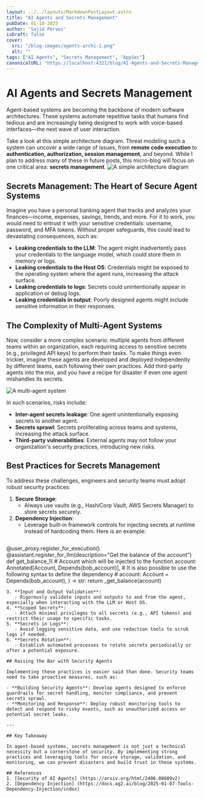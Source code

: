 ```yaml
---
layout: ../../layouts/MarkdownPostLayout.astro
title: "AI Agents and Secrets Management"
pubDate: 01-10-2025
author: 'Sajid Pervez'
isDraft: false
cover:
  src: "/blog-images/agents-archi-1.png"
  alt: ""
tags: ["AI Agents", "Secrets Management", "AppSec"]
canonicalURL: "https://localhost:4321/blog/AI-Agents-and-Secrets-Management"
---
```


# AI Agents and Secrets Management

Agent-based systems are becoming the backbone of modern software architectures. These systems automate repetitive tasks that humans find tedious and are increasingly being designed to work with voice-based interfaces—the next wave of user interaction.

Take a look at this simple architecture diagram. Threat modeling such a system can uncover a wide range of issues, from **remote code execution** to **authentication, authorization, session management**, and beyond. While I plan to address many of these in future posts, this micro-blog will focus on one critical area: **secrets management**.
![A simple architecture diagram](/blog-images/agents-archi-1.png)

## Secrets Management: The Heart of Secure Agent Systems

Imagine you have a personal banking agent that tracks and analyzes your finances—income, expenses, savings, trends, and more. For it to work, you would need to entrust it with your sensitive credentials: username, password, and MFA tokens. Without proper safeguards, this could lead to devastating consequences, such as:

- **Leaking credentials to the LLM**: The agent might inadvertently pass your credentials to the language model, which could store them in memory or logs.
- **Leaking credentials to the Host OS**: Credentials might be exposed to the operating system where the agent runs, increasing the attack surface.
- **Leaking credentials to logs**: Secrets could unintentionally appear in application or debug logs.
- **Leaking credentials in output**: Poorly designed agents might include sensitive information in their responses.

## The Complexity of Multi-Agent Systems

Now, consider a more complex scenario: multiple agents from different teams within an organization, each requiring access to sensitive secrets (e.g., privileged API keys) to perform their tasks. To make things even trickier, imagine these agents are developed and deployed independently by different teams, each following their own practices. Add third-party agents into the mix, and you have a recipe for disaster if even one agent mishandles its secrets.

![A multi-agent system](/blog-images/agents-archi-2.png)

In such scenarios, risks include:

- **Inter-agent secrets leakage**: One agent unintentionally exposing secrets to another agent.
- **Secrets sprawl**: Secrets proliferating across teams and systems, increasing the attack surface.
- **Third-party vulnerabilities**: External agents may not follow your organization's security practices, introducing new risks.

## Best Practices for Secrets Management

To address these challenges, engineers and security teams must adopt robust security practices:

1. **Secure Storage**: 
   - Always use vaults (e.g., HashiCorp Vault, AWS Secrets Manager) to store secrets securely.
2. **Dependency Injection**:
   - Leverage built-in framework controls for injecting secrets at runtime instead of hardcoding them. Here is an example:
   ```python
@user_proxy.register_for_execution()
@assistant.register_for_llm(description="Get the balance of the account")
def get_balance_1(
    # Account which will be injected to the function
    account: Annotated[Account, Depends(bob_account)],
    # It is also possible to use the following syntax to define the dependency
    # account: Account = Depends(bob_account),
) -> str:
    return _get_balance(account)
```
3. **Input and Output Validation**:
   - Rigorously validate inputs and outputs to and from the agent, especially when interacting with the LLM or Host OS.
4. **Scoped Secrets**:
   - Attach minimal privileges to all secrets (e.g., API tokens) and restrict their usage to specific tasks.
5. **Secrets in Logs**:
   - Avoid logging sensitive data, and use redaction tools to scrub logs if needed.
6. **Secrets Rotation**:
   - Establish automated processes to rotate secrets periodically or after a potential exposure.

## Raising the Bar with Security Agents

Implementing these practices is easier said than done. Security teams need to take proactive measures, such as:

- **Building Security Agents**: Develop agents designed to enforce guardrails for secret handling, monitor compliance, and prevent secrets sprawl.
- **Monitoring and Response**: Deploy robust monitoring tools to detect and respond to risky events, such as unauthorized access or potential secret leaks.

---

## Key Takeaway

In agent-based systems, secrets management is not just a technical necessity but a cornerstone of security. By implementing strong practices and leveraging tools for secure storage, validation, and monitoring, we can prevent disasters and build trust in these systems.

## References
1. [Security of AI Agents] (https://arxiv.org/html/2406.08689v2)
2. [Dependency Injection] (https://docs.ag2.ai/blog/2025-01-07-Tools-Dependency-Injection/index)
